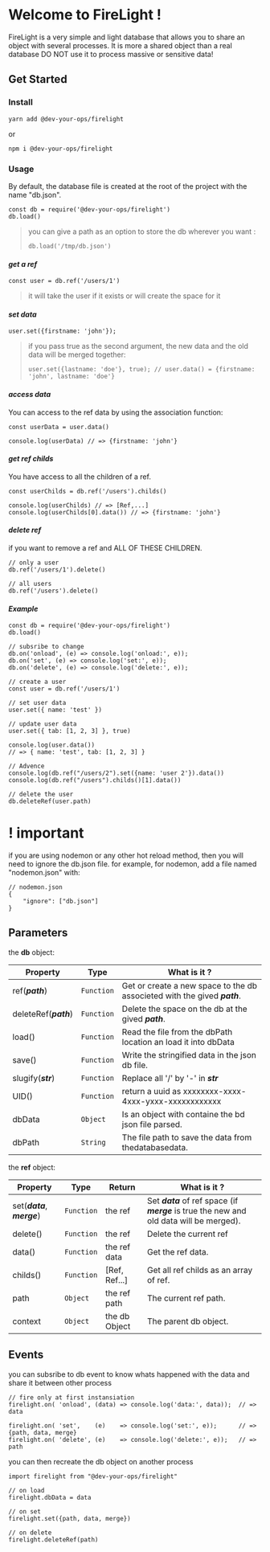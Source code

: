 # Welcome to FireLight !

FireLight is a very simple and light database that allows you to share an object with several processes.
It is more a shared object than a real database DO NOT use it to process massive or sensitive data!

## Get Started

### Install

`yarn add @dev-your-ops/firelight`

or

`npm i @dev-your-ops/firelight`

### Usage

By default, the database file is created at the root of the project with the name "db.json".

    const db = require('@dev-your-ops/firelight')
    db.load()

> you can give a path as an option to store the db wherever you want :
>
> `db.load('/tmp/db.json')`

#### _get a ref_

`const user = db.ref('/users/1')`

> it will take the user if it exists or will create the space for it

#### _set data_

`user.set({firstname: 'john'});`

> if you pass true as the second argument, the new data and the old data will be merged together:
>
> `user.set({lastname: 'doe'}, true); // user.data() = {firstname: 'john', lastname: 'doe'}`

#### _access data_

You can access to the ref data by using the association function:

    const userData = user.data()

    console.log(userData) // => {firstname: 'john'}

#### _get ref childs_

You have access to all the children of a ref.

    const userChilds = db.ref('/users').childs()

    console.log(userChilds) // => [Ref,...]
    console.log(userChilds[0].data()) // => {firstname: 'john'}

#### _delete ref_

if you want to remove a ref and ALL OF THESE CHILDREN.

    // only a user
    db.ref('/users/1').delete()

    // all users
    db.ref('/users').delete()

#### _Example_

    const db = require('@dev-your-ops/firelight')
    db.load()

    // subsribe to change
    db.on('onload', (e) => console.log('onload:', e));
    db.on('set', (e) => console.log('set:', e));
    db.on('delete', (e) => console.log('delete:', e));

    // create a user
    const user = db.ref('/users/1')

    // set user data
    user.set({ name: 'test' })

    // update user data
    user.set({ tab: [1, 2, 3] }, true)

    console.log(user.data())
    // => { name: 'test', tab: [1, 2, 3] }

    // Advence
    console.log(db.ref("/users/2").set({name: 'user 2'}).data())
    console.log(db.ref("/users").childs()[1].data())

    // delete the user
    db.deleteRef(user.path)

# ! important

if you are using nodemon or any other hot reload method, then you will need to ignore the db.json file.
for example, for nodemon, add a file named "nodemon.json" with:

    // nodemon.json
    {
    	"ignore": ["db.json"]
    }

## Parameters

the **db** object:

| Property              | Type       | What is it ?                                                              |
| --------------------- | ---------- | ------------------------------------------------------------------------- |
| ref(**_path_**)       | `Function` | Get or create a new space to the db associeted with the gived **_path_**. |
| deleteRef(**_path_**) | `Function` | Delete the space on the db at the gived **_path_**.                       |
| load()                | `Function` | Read the file from the dbPath location an load it into dbData             |
| save()                | `Function` | Write the stringified data in the json db file.                           |
| slugify(**_str_**)    | `Function` | Replace all '/' by '-' in **_str_**                                       |
| UID()                 | `Function` | return a uuid as xxxxxxxx-xxxx-4xxx-yxxx-xxxxxxxxxxxx                     |
| dbData                | `Object`   | Is an object with containe the bd json file parsed.                       |
| dbPath                | `String`   | The file path to save the data from thedatabasedata.                      |

the **ref** object:

| Property                     | Type       | Return        | What is it ?                                                                              |
| ---------------------------- | ---------- | ------------- | ----------------------------------------------------------------------------------------- |
| set(**_data_**, **_merge_**) | `Function` | the ref       | Set **_data_** of ref space (if **_merge_** is true the new and old data will be merged). |
| delete()                     | `Function` | the ref       | Delete the current ref                                                                    |
| data()                       | `Function` | the ref data  | Get the ref data.                                                                         |
| childs()                     | `Function` | [Ref, Ref...] | Get all ref childs as an array of ref.                                                    |
| path                         | `Object`   | the ref path  | The current ref path.                                                                     |
| context                      | `Object`   | the db Object | The parent db object.                                                                     |

## Events

you can subsribe to db event to know whats happened with the data and share it between other process

    // fire only at first instansiation
    firelight.on( 'onload', (data) => console.log('data:', data));  // => data

    firelight.on( 'set',    (e)    => console.log('set:', e));      // => {path, data, merge}
    firelight.on( 'delete', (e)    => console.log('delete:', e));   // => path

you can then recreate the db object on another process

    import firelight from "@dev-your-ops/firelight"

    // on load
    firelight.dbData = data

    // on set
    firelight.set({path, data, merge})

    // on delete
    firelight.deleteRef(path)
